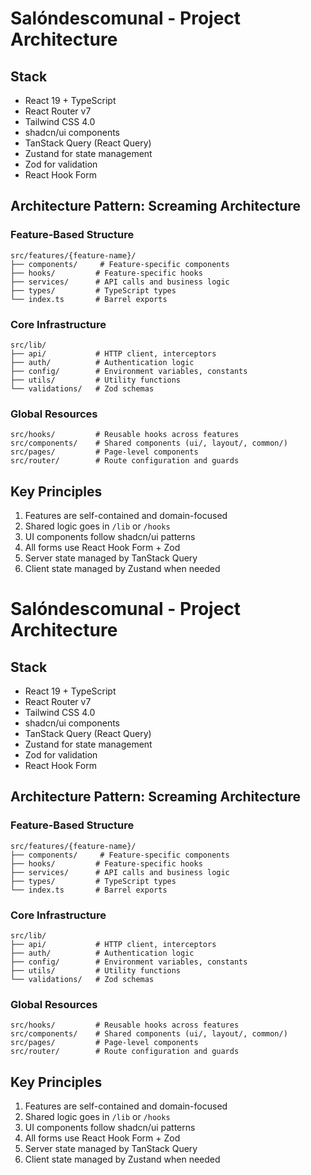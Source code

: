 # Salóndescomunal - Project Architecture

## Stack
- React 19 + TypeScript
- React Router v7
- Tailwind CSS 4.0
- shadcn/ui components
- TanStack Query (React Query)
- Zustand for state management
- Zod for validation
- React Hook Form

## Architecture Pattern: Screaming Architecture

### Feature-Based Structure
```
src/features/{feature-name}/
├── components/     # Feature-specific components
├── hooks/         # Feature-specific hooks
├── services/      # API calls and business logic
├── types/         # TypeScript types
└── index.ts       # Barrel exports
```

### Core Infrastructure
```
src/lib/
├── api/           # HTTP client, interceptors
├── auth/          # Authentication logic
├── config/        # Environment variables, constants
├── utils/         # Utility functions
└── validations/   # Zod schemas
```

### Global Resources
```
src/hooks/         # Reusable hooks across features
src/components/    # Shared components (ui/, layout/, common/)
src/pages/         # Page-level components
src/router/        # Route configuration and guards
```

## Key Principles
1. Features are self-contained and domain-focused
2. Shared logic goes in `/lib` or `/hooks`
3. UI components follow shadcn/ui patterns
4. All forms use React Hook Form + Zod
5. Server state managed by TanStack Query
6. Client state managed by Zustand when needed
# Salóndescomunal - Project Architecture

## Stack
- React 19 + TypeScript
- React Router v7
- Tailwind CSS 4.0
- shadcn/ui components
- TanStack Query (React Query)
- Zustand for state management
- Zod for validation
- React Hook Form

## Architecture Pattern: Screaming Architecture

### Feature-Based Structure
```
src/features/{feature-name}/
├── components/     # Feature-specific components
├── hooks/         # Feature-specific hooks
├── services/      # API calls and business logic
├── types/         # TypeScript types
└── index.ts       # Barrel exports
```

### Core Infrastructure
```
src/lib/
├── api/           # HTTP client, interceptors
├── auth/          # Authentication logic
├── config/        # Environment variables, constants
├── utils/         # Utility functions
└── validations/   # Zod schemas
```

### Global Resources
```
src/hooks/         # Reusable hooks across features
src/components/    # Shared components (ui/, layout/, common/)
src/pages/         # Page-level components
src/router/        # Route configuration and guards
```

## Key Principles
1. Features are self-contained and domain-focused
2. Shared logic goes in `/lib` or `/hooks`
3. UI components follow shadcn/ui patterns
4. All forms use React Hook Form + Zod
5. Server state managed by TanStack Query
6. Client state managed by Zustand when needed
